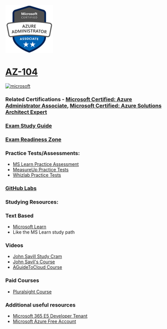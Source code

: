 <img src="/Images/certs/az-104.png" width="150" height="150">

# [AZ-104](https://learn.microsoft.com/certifications/exams/az-104)

 <a href='https://learn.microsoft.com/en-us/certifications/browse/?type=role-based&levels=intermediate' target="_blank"><img alt='microsoft' src='https://img.shields.io/badge/associate-100000?style=for-the-badge&logo=microsoft&logoColor=white&labelColor=0078D4&color=212221'/></a> 

### Related Certifications - [Microsoft Certified: Azure Administrator Associate](https://learn.microsoft.com/en-us/certifications/azure-administrator), [Microsoft Certified: Azure Solutions Architect Expert](https://learn.microsoft.com/en-us/certifications/azure-solutions-architect)

### [Exam Study Guide](https://aka.ms/az104-studyguide)
### [Exam Readiness Zone](https://learn.microsoft.com/en-us/shows/exam-readiness-zone/preparing-for-az-104-manage-azure-identities-and-governance-1-of-5/)

### Practice Tests/Assessments:
- [MS Learn Practice Assessment](https://learn.microsoft.com/certifications/exams/az-104/practice/assessment?assessment-type=practice&assessmentId=21)
- [MeasureUp Practice Tests](https://www.measureup.com/microsoft-practice-test-az-104-microsoft-azure-administrator.html)
- [Whizlab Practice Tests](https://www.whizlabs.com/microsoft-azure-certification-az-104/)

### [GitHub Labs](https://aka.ms/az104labs)

### Studying Resources:

### Text Based
- [Microsoft Learn](https://learn.microsoft.com/certifications/exams/az-104)
- Like the MS Learn study path

### Videos
- [John Savill Study Cram](https://www.youtube.com/watch?v=VOod_VNgdJk&list=PLlVtbbG169nH_CJl4wwKBfS1V8nMYr7xL&index=8&pp=iAQB)
- [John Savil's Course](https://www.youtube.com/playlist?list=PLlVtbbG169nGlGPWs9xaLKT1KfwqREHbs)
- [AGuideToCloud Course](https://www.youtube.com/playlist?list=PLhLKc18P9YOAW3dKZaQ2xVYg8uE1m5Lp8)
### Paid Courses
- [Pluralsight Course](https://www.pluralsight.com/paths/az-104-microsoft-azure-administrator-certification-prep)
### Additional useful resources
- [Microsoft 365 E5 Developer Tenant](https://developer.microsoft.com/en-us/microsoft-365/dev-program)
- [Microsoft Azure Free Account](https://azure.microsoft.com/en-us/offers/ms-azr-0044p)
